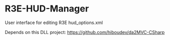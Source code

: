 # R3E-HUD-Manager
User interface for editing R3E hud_options.xml

Depends on this DLL project: https://github.com/hiboudev/da2MVC-CSharp
